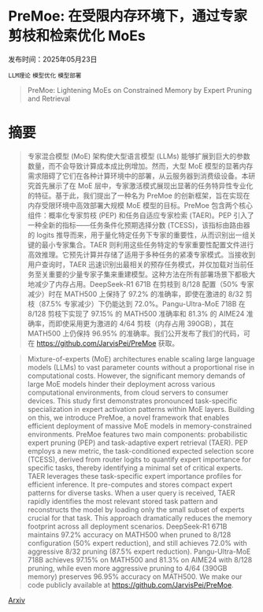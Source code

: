 # PreMoe: 在受限内存环境下，通过专家剪枝和检索优化 MoEs

发布时间：2025年05月23日

`LLM理论` `模型优化` `模型部署`

> PreMoe: Lightening MoEs on Constrained Memory by Expert Pruning and Retrieval

# 摘要

> 专家混合模型 (MoE) 架构使大型语言模型 (LLMs) 能够扩展到巨大的参数数量，而不会导致计算成本成比例增加。然而，大型 MoE 模型的显著内存需求阻碍了它们在各种计算环境中的部署，从云服务器到消费级设备。本研究首先展示了在 MoE 层中，专家激活模式展现出显著的任务特异性专业化的特征。基于此，我们提出了一种名为 PreMoe 的创新框架，旨在实现在内存受限环境中高效部署大规模 MoE 模型的目标。PreMoe 包含两个核心组件：概率化专家剪枝 (PEP) 和任务自适应专家检索 (TAER)。PEP 引入了一种全新的指标——任务条件化预期选择分数 (TCESS)，该指标由路由器的 logits 推导而来，用于量化特定任务下专家的重要性，从而识别出一组关键的最小专家集合。TAER 则利用这些任务特定的专家重要性配置文件进行高效推理。它预先计算并存储了适用于多种任务的紧凑专家模式。当接收到用户查询时，TAER 迅速识别出最相关的预存任务模式，并仅加载对当前任务至关重要的少量专家子集来重建模型。这种方法在所有部署场景下都极大地减少了内存占用。DeepSeek-R1 671B 在剪枝到 8/128 配置（50% 专家减少）时在 MATH500 上保持了 97.2% 的准确率，即使在激进的 8/32 剪枝（87.5% 专家减少）下仍能达到 72.0%。Pangu-Ultra-MoE 718B 在 8/128 剪枝下实现了 97.15% 的 MATH500 准确率和 81.3% 的 AIME24 准确率，而即使采用更为激进的 4/64 剪枝（内存占用 390GB），其在 MATH500 上仍保持 96.95% 的准确率。我们公开发布了我们的代码，可在 https://github.com/JarvisPei/PreMoe 获取。


> Mixture-of-experts (MoE) architectures enable scaling large language models (LLMs) to vast parameter counts without a proportional rise in computational costs. However, the significant memory demands of large MoE models hinder their deployment across various computational environments, from cloud servers to consumer devices. This study first demonstrates pronounced task-specific specialization in expert activation patterns within MoE layers. Building on this, we introduce PreMoe, a novel framework that enables efficient deployment of massive MoE models in memory-constrained environments. PreMoe features two main components: probabilistic expert pruning (PEP) and task-adaptive expert retrieval (TAER). PEP employs a new metric, the task-conditioned expected selection score (TCESS), derived from router logits to quantify expert importance for specific tasks, thereby identifying a minimal set of critical experts. TAER leverages these task-specific expert importance profiles for efficient inference. It pre-computes and stores compact expert patterns for diverse tasks. When a user query is received, TAER rapidly identifies the most relevant stored task pattern and reconstructs the model by loading only the small subset of experts crucial for that task. This approach dramatically reduces the memory footprint across all deployment scenarios. DeepSeek-R1 671B maintains 97.2\% accuracy on MATH500 when pruned to 8/128 configuration (50\% expert reduction), and still achieves 72.0\% with aggressive 8/32 pruning (87.5\% expert reduction). Pangu-Ultra-MoE 718B achieves 97.15\% on MATH500 and 81.3\% on AIME24 with 8/128 pruning, while even more aggressive pruning to 4/64 (390GB memory) preserves 96.95\% accuracy on MATH500. We make our code publicly available at https://github.com/JarvisPei/PreMoe.

[Arxiv](https://arxiv.org/abs/2505.17639)